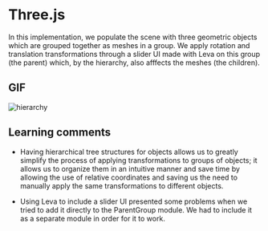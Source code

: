 # Three.js
In this implementation, we populate the scene with three geometric objects which are grouped together as meshes in a group. We apply rotation and translation transformations through a slider UI made with Leva on this group (the parent) which, by the hierarchy, also afffects the meshes (the children).

## GIF
![hierarchy](https://github.com/user-attachments/assets/50ab7e85-80aa-47b6-8f03-b9e3c0084697)

## Learning comments
- Having hierarchical tree structures for objects allows us to greatly simplify the process of applying transformations to groups of objects; it allows us to organize them in an intuitive manner and save time by allowing the use of relative coordinates and saving us the need to manually apply the same transformations to different objects.

- Using Leva to include a slider UI presented some problems when we tried to add it directly to the ParentGroup module. We had to include it as a separate module in order for it to work.
